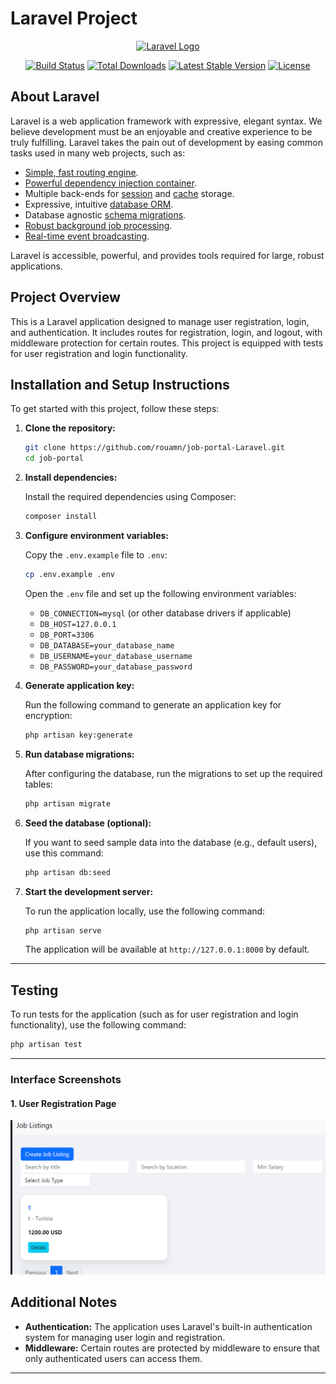 
# Laravel Project

<p align="center"><a href="https://laravel.com" target="_blank"><img src="https://raw.githubusercontent.com/laravel/art/master/logo-lockup/5%20SVG/2%20CMYK/1%20Full%20Color/laravel-logolockup-cmyk-red.svg" width="400" alt="Laravel Logo"></a></p>

<p align="center">
<a href="https://github.com/laravel/framework/actions"><img src="https://github.com/laravel/framework/workflows/tests/badge.svg" alt="Build Status"></a>
<a href="https://packagist.org/packages/laravel/framework"><img src="https://img.shields.io/packagist/dt/laravel/framework" alt="Total Downloads"></a>
<a href="https://packagist.org/packages/laravel/framework"><img src="https://img.shields.io/packagist/v/laravel/framework" alt="Latest Stable Version"></a>
<a href="https://packagist.org/packages/laravel/framework"><img src="https://img.shields.io/packagist/l/laravel/framework" alt="License"></a>
</p>

## About Laravel

Laravel is a web application framework with expressive, elegant syntax. We believe development must be an enjoyable and creative experience to be truly fulfilling. Laravel takes the pain out of development by easing common tasks used in many web projects, such as:

- [Simple, fast routing engine](https://laravel.com/docs/routing).
- [Powerful dependency injection container](https://laravel.com/docs/container).
- Multiple back-ends for [session](https://laravel.com/docs/session) and [cache](https://laravel.com/docs/cache) storage.
- Expressive, intuitive [database ORM](https://laravel.com/docs/eloquent).
- Database agnostic [schema migrations](https://laravel.com/docs/migrations).
- [Robust background job processing](https://laravel.com/docs/queues).
- [Real-time event broadcasting](https://laravel.com/docs/broadcasting).

Laravel is accessible, powerful, and provides tools required for large, robust applications.

## Project Overview

This is a Laravel application designed to manage user registration, login, and authentication. It includes routes for registration, login, and logout, with middleware protection for certain routes. This project is equipped with tests for user registration and login functionality.

## Installation and Setup Instructions

To get started with this project, follow these steps:

1. **Clone the repository:**

   ```bash
   git clone https://github.com/rouamn/job-portal-Laravel.git
   cd job-portal
   ```

2. **Install dependencies:**

   Install the required dependencies using Composer:

   ```bash
   composer install
   ```

3. **Configure environment variables:**

   Copy the `.env.example` file to `.env`:

   ```bash
   cp .env.example .env
   ```

   Open the `.env` file and set up the following environment variables:

   - `DB_CONNECTION=mysql` (or other database drivers if applicable)
   - `DB_HOST=127.0.0.1`
   - `DB_PORT=3306`
   - `DB_DATABASE=your_database_name`
   - `DB_USERNAME=your_database_username`
   - `DB_PASSWORD=your_database_password`

4. **Generate application key:**

   Run the following command to generate an application key for encryption:

   ```bash
   php artisan key:generate
   ```

5. **Run database migrations:**

   After configuring the database, run the migrations to set up the required tables:

   ```bash
   php artisan migrate
   ```

6. **Seed the database (optional):**

   If you want to seed sample data into the database (e.g., default users), use this command:

   ```bash
   php artisan db:seed
   ```

7. **Start the development server:**

   To run the application locally, use the following command:

   ```bash
   php artisan serve
   ```

   The application will be available at `http://127.0.0.1:8000` by default.

---

## Testing

To run tests for the application (such as for user registration and login functionality), use the following command:

```bash
php artisan test
```

---
### Interface Screenshots

#### 1. User Registration Page

![User Registration](resources/jobs.PNG)


## Additional Notes

- **Authentication:** The application uses Laravel's built-in authentication system for managing user login and registration.
- **Middleware:** Certain routes are protected by middleware to ensure that only authenticated users can access them.

---


